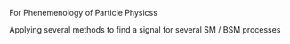 For Phenemenology of Particle Physicss

Applying several methods to find a signal for several SM / BSM processes
